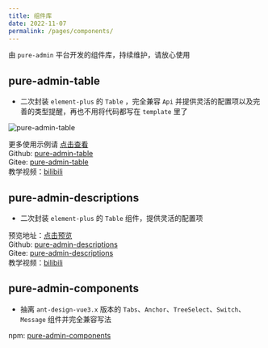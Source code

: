 ```yaml
---
title: 组件库
date: 2022-11-07
permalink: /pages/components/
---
```


由 `pure-admin` 平台开发的组件库，持续维护，请放心使用

## pure-admin-table

- 二次封装 `element-plus` 的 `Table` ，完全兼容 `Api` 并提供灵活的配置项以及完善的类型提醒，再也不用将代码都写在 `template` 里了

![pure-admin-table](~@alias/img/guide/pure-admin-table.gif)

更多使用示例请 [点击查看](https://yiming_chang.gitee.io/vue-pure-admin/#/pure-table/index?username=sso&roles=admin&accessToken=eyJhbGciOiJIUzUxMiJ9.admin)  
Github: [pure-admin-table](https://github.com/pure-admin/pure-admin-table)  
Gitee: [pure-admin-table](https://gitee.com/yiming_chang/pure-admin-table)  
教学视频：[bilibili](https://www.bilibili.com/video/BV1MN4y1G7PW/)

## pure-admin-descriptions

- 二次封装 `element-plus` 的 `Table` 组件，提供灵活的配置项

预览地址：[点击预览](https://pure-admin.github.io/pure-admin-descriptions)  
Github: [pure-admin-descriptions](https://github.com/pure-admin/pure-admin-descriptions)  
Gitee: [pure-admin-descriptions](https://gitee.com/yiming_chang/pure-admin-descriptions)  
教学视频：[bilibili](https://www.bilibili.com/video/BV1PB4y1x7Gn/)

## pure-admin-components

- 抽离 `ant-design-vue3.x` 版本的 `Tabs`、`Anchor`、`TreeSelect`、`Switch`、`Message` 组件并完全兼容写法

npm: [pure-admin-components](https://www.npmjs.com/package/@pureadmin/components)

